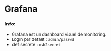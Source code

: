 # Grafana

### Info:

* Grafana est un dashboard visuel de monitoring.
* Login par defaut : `admin/passwd`
* clef secrete : `osb2secret `

